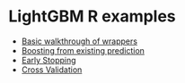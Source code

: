 LightGBM R examples
====
* [Basic walkthrough of wrappers](basic_walkthrough.R)
* [Boosting from existing prediction](boost_from_prediction.R)
* [Early Stopping](early_stopping.R)
* [Cross Validation](cross_validation.R)


